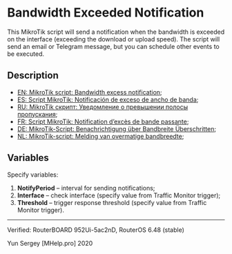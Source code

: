 # Bandwidth Exceeded Notification

This MikroTik script will send a notification when the bandwidth is exceeded on the interface (exceeding the download or upload speed). The script will send an email or Telegram message, but you can schedule other events to be executed.

## Description
+ [EN: MikroTik script: Bandwidth excess notification](https://mhelp.pro/mikrotik-script-bandwidth-excess-notification/utm_source=github);
+ [ES: Script MikroTik: Notificación de exceso de ancho de banda](https://mhelp.pro/es/script-mikrotik-notificacion-de-exceso-de-ancho-de-banda/utm_source=github);
+ [RU: MikroTik скрипт: Уведомление о превышении полосы пропускания](https://mhelp.pro/ru/mikrotik-skript-uvedomlenie-o-prevyshenii-polosy-propuskaniya/utm_source=github);
+ [FR: Script MikroTik: Notification d’excès de bande passante](https://mhelp.pro/fr/script-mikrotik-notification-dexces-de-bande-passante/utm_source=github);
+ [DE: MikroTik-Script: Benachrichtigung über Bandbreite Überschritten](https://mhelp.pro/de/mikrotik-script-benachrichtigung-ueber-bandbreite-ueberschritten/utm_source=github);
+ [NL: MikroTik-script: Melding van overmatige bandbreedte](https://mhelp.pro/nl/mikrotik-script-melding-van-overmatige-bandbreedte/utm_source=github);


## Variables
Specify variables:
1. **NotifyPeriod** – interval for sending notifications;
2. **Interface** – check interface (specify value from Traffic Monitor trigger);
3. **Threshold** – trigger response threshold (specify value from Traffic Monitor trigger).

---
Verified: RouterBOARD 952Ui-5ac2nD, RouterOS 6.48 (stable)

Yun Sergey [MHelp.pro] 2020